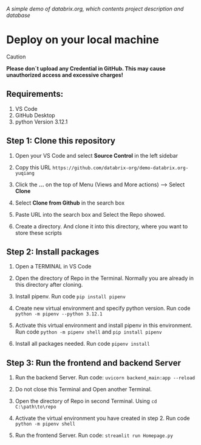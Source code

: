*A simple demo of databrix.org, which contents project description and database*
# Deploy on your local machine

> [!CAUTION]
> **Please don´t upload any Credential in GitHub. This may cause unauthorized access and excessive charges!**

## Requirements:
1. VS Code
2. GitHub Desktop
3. python Version 3.12.1


## Step 1: Clone this repository
1. Open your VS Code and select **Source Control** in the left sidebar

2. Copy this URL `https://github.com/databrix-org/demo-databrix.org-yuqiang`

3. Click the **...** on the top of Menu (Views and More actions) --> Select **Clone**

4. Select **Clone from Github** in the search box

5. Paste URL into the search box and Select the Repo showed.

6. Create a directory. And clone it into this directory, where you want to store these scripts

## Step 2: Install packages

1. Open a TERMINAL in VS Code

2. Open the directory of Repo in the Terminal. Normally you are already in this directory after cloning.

3. Install pipenv. Run code `pip install pipenv`

4. Create new virtual environment and specify python version. Run code `python -m pipenv --python 3.12.1`

5. Activate this virtual environment and install pipenv in this environment. Run code `python -m pipenv shell` and `pip install pipenv`

6. Install all packages needed. Run code `pipenv install`

## Step 3: Run the frontend and backend Server

1. Run the backend Server. Run code: `uvicorn backend_main:app --reload`

2. Do not close this Terminal and Open another Terminal.

3. Open the directory of Repo in second Terminal. Using `cd C:\path\to\repo`

4. Activate the virtual environment you have created in step 2. Run code `python -m pipenv shell`

5. Run the frontend Server. Run code: `streamlit run Homepage.py`

